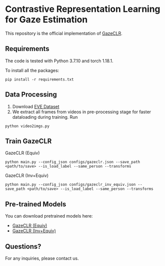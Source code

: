 
# Contrastive Representation Learning for Gaze Estimation

This repository is the official implementation of [GazeCLR](). 

## Requirements
The code is tested with Python 3.7.10 and torch 1.18.1.

To install all the packages:

```setup
pip install -r requirements.txt
```


## Data Processing

1. Download [EVE Dataset](https://ait.ethz.ch/projects/2020/EVE/)
2. We extract all frames from videos in pre-processing stage for faster dataloading during training. Run
```
python video2imgs.py
```

## Train GazeCLR

GazeCLR (Equiv)

```
python main.py --config_json configs/gazeclr.json --save_path <path/to/save> --is_load_label --same_person --transforms 
```

GazeCLR (Inv+Equiv)

```
python main.py --config_json configs/gazeclr_inv_equiv.json --save_path <path/to/save> --is_load_label --same_person --transforms 
```

## Pre-trained Models

You can download pretrained models here:

- [GazeCLR (Equiv)](https://drive.google.com/file/d/10K_AwVH6H_0P77lR0XHl3iDsfiep2YTP/view?usp=sharing)
- [GazeCLR (Inv+Equiv)](https://drive.google.com/file/d/1dx7ZLd0y-EzWW3wUiQC6BFZvCjF82wf8/view?usp=sharing)

## Questions?

For any inquiries, please contact us.
